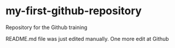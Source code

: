 # my-first-github-repository
Repository for the Github training

README.md file was just edited manually. One more edit at Github
